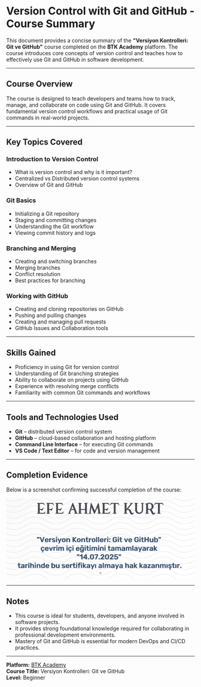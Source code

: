 # Version Control with Git and GitHub - Course Summary

This document provides a concise summary of the **"Versiyon Kontrolleri: Git ve GitHub"** course completed on the **BTK Academy** platform. The course introduces core concepts of version control and teaches how to effectively use Git and GitHub in software development.

---

## Course Overview

The course is designed to teach developers and teams how to track, manage, and collaborate on code using Git and GitHub. It covers fundamental version control workflows and practical usage of Git commands in real-world projects.

---

## Key Topics Covered

### Introduction to Version Control

- What is version control and why is it important?
- Centralized vs Distributed version control systems
- Overview of Git and GitHub

### Git Basics

- Initializing a Git repository
- Staging and committing changes
- Understanding the Git workflow
- Viewing commit history and logs

### Branching and Merging

- Creating and switching branches
- Merging branches
- Conflict resolution
- Best practices for branching

### Working with GitHub

- Creating and cloning repositories on GitHub
- Pushing and pulling changes
- Creating and managing pull requests
- GitHub Issues and Collaboration tools

---

## Skills Gained

- Proficiency in using Git for version control
- Understanding of Git branching strategies
- Ability to collaborate on projects using GitHub
- Experience with resolving merge conflicts
- Familiarity with common Git commands and workflows

---

## Tools and Technologies Used

- **Git** – distributed version control system  
- **GitHub** – cloud-based collaboration and hosting platform  
- **Command Line Interface** – for executing Git commands  
- **VS Code / Text Editor** – for code and version management  

---

## Completion Evidence

Below is a screenshot confirming successful completion of the course:

![Course Completion Screenshot](./screenshots/completion-screenshot.png)


---

## Notes

- This course is ideal for students, developers, and anyone involved in software projects.
- It provides strong foundational knowledge required for collaborating in professional development environments.
- Mastery of Git and GitHub is essential for modern DevOps and CI/CD practices.

---

**Platform:** [BTK Academy](https://www.btkakademi.gov.tr)  
**Course Title:** Versiyon Kontrolleri: Git ve GitHub  
**Level:** Beginner  
